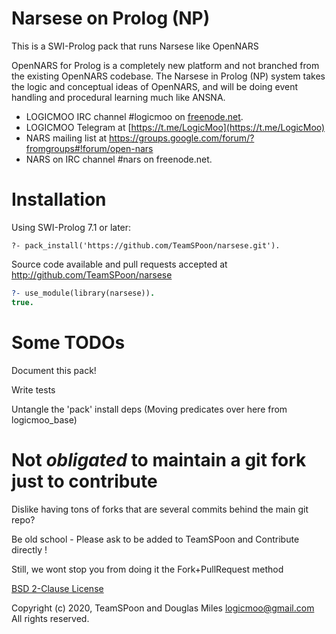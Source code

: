 # Narsese on Prolog (NP)

This is a SWI-Prolog pack that runs Narsese like OpenNARS

OpenNARS for Prolog is a completely new platform and not branched from the existing OpenNARS codebase. The Narsese in Prolog (NP) system takes the logic and conceptual ideas of OpenNARS, and will be doing event handling and procedural learning much like ANSNA.
 
- LOGICMOO IRC channel #logicmoo on [freenode.net](irc://irc.freenode.net:+6697/logicmoo).
- LOGICMOO Telegram at [https://t.me/LogicMoo](https://t.me/LogicMoo)
- NARS mailing list at https://groups.google.com/forum/?fromgroups#!forum/open-nars
- NARS on IRC channel #nars on freenode.net.



# Installation

Using SWI-Prolog 7.1 or later:

    ?- pack_install('https://github.com/TeamSPoon/narsese.git').



Source code available and pull requests accepted at
http://github.com/TeamSPoon/narsese

```prolog
?- use_module(library(narsese)).
true.

```

# Some TODOs

Document this pack!

Write tests

Untangle the 'pack' install deps 
(Moving predicates over here from logicmoo_base)


# Not _obligated_ to maintain a git fork just to contribute

Dislike having tons of forks that are several commits behind the main git repo?

Be old school - Please ask to be added to TeamSPoon and Contribute directly !

Still, we wont stop you from doing it the Fork+PullRequest method

[BSD 2-Clause License](LICENSE)

Copyright (c) 2020, 
TeamSPoon and Douglas Miles <logicmoo@gmail.com> 
All rights reserved.


